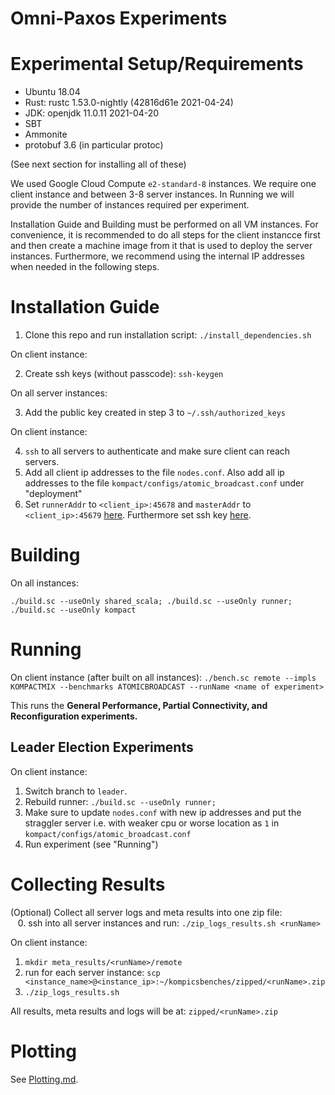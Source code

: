 Omni-Paxos Experiments
===========================================
# Experimental Setup/Requirements
- Ubuntu 18.04
- Rust: rustc 1.53.0-nightly (42816d61e 2021-04-24)
- JDK: openjdk 11.0.11 2021-04-20
- SBT
- Ammonite
- protobuf 3.6 (in particular protoc)

(See next section for installing all of these)

 We used Google Cloud Compute `e2-standard-8` instances. We require one client instance and between 3-8 server instances. In Running we will provide the number of instances required per experiment.

 Installation Guide and Building must be performed on all VM instances. For convenience, it is recommended to do all steps for the client instancce first and then create a machine image from it that is used to deploy the server instances. Furthermore, we recommend using the internal IP addresses when needed in the following steps.

# Installation Guide

1. Clone this repo and run installation script: `./install_dependencies.sh`

On client instance:

2. Create ssh keys (without passcode): `ssh-keygen` 

On all server instances:

3. Add the public key created in step 3 to `~/.ssh/authorized_keys`

On client instance:

4. `ssh` to all servers to authenticate and make sure client can reach servers.
5. Add all client ip addresses to the file `nodes.conf`. Also add all ip addresses to the file `kompact/configs/atomic_broadcast.conf` under "deployment"
6. Set `runnerAddr`  to `<client_ip>:45678` and `masterAddr` to `<client_ip>:45679` [here](https://github.com/anonsub0/kompicsbenches/blob/main/bench.sc#L18-L20). Furthermore set ssh key [here](https://github.com/anonsub0/kompicsbenches/blob/main/bench.sc#L326).

# Building
On all instances:

`./build.sc --useOnly shared_scala; ./build.sc --useOnly runner; ./build.sc --useOnly kompact`

# Running
On client instance (after built on all instances):
`./bench.sc remote --impls KOMPACTMIX --benchmarks ATOMICBROADCAST --runName <name of experiment>`

This runs the **General Performance, Partial Connectivity, and Reconfiguration experiments.**

## Leader Election Experiments
On client instance:
1. Switch branch to `leader`.
2. Rebuild runner: `./build.sc --useOnly runner;`
3. Make sure to update `nodes.conf` with new ip addresses and put the straggler server i.e. with weaker cpu or worse location as `1` in `kompact/configs/atomic_broadcast.conf`
4. Run experiment (see "Running")

# Collecting Results
(Optional) Collect all server logs and meta results into one zip file: \
 &nbsp;&nbsp;&nbsp;0. ssh into all server instances and run: `./zip_logs_results.sh <runName>`

On client instance:
1. `mkdir meta_results/<runName>/remote `
2. run for each server instance: `scp <instance_name>@<instance_ip>:~/kompicsbenches/zipped/<runName>.zip`
3. `./zip_logs_results.sh`

All results, meta results and logs will be at: `zipped/<runName>.zip`

# Plotting
See [Plotting.md](https://github.com/anonsub0/kompicsbenches/blob/main/Plotting.md).